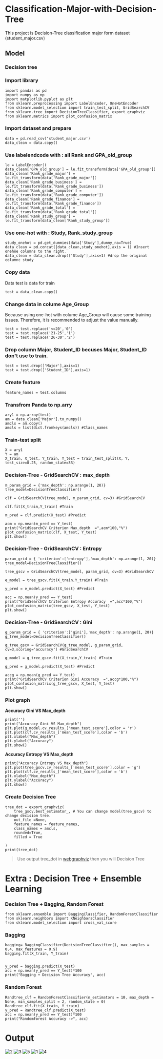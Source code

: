 # Classification-Major-with-Decision-Tree

This project is Decision-Tree classification major form dataset (student_major.csv)


## Model

### Decision tree

### Import library
    import pandas as pd
    import numpy as np
    import matplotlib.pyplot as plt
    from sklearn.preprocessing import LabelEncoder, OneHotEncoder
    from sklearn.model_selection import train_test_split, GridSearchCV 
    from sklearn.tree import DecisionTreeClassifier, export_graphviz
    from sklearn.metrics import plot_confusion_matrix
        
### Import dataset and prepare 
    data = pd.read_csv('student_major.csv')
    data_clean = data.copy()
    
### Use labelendcode with : all Rank and GPA_old_group 

    le = LabelEncoder()
    data_clean['GPA_old_group'] = le.fit_transform(data['GPA_old_group']) 
    data_clean['Rank_grade_major'] = le.fit_transform(data['Rank_grade_major']) 
    data_clean['Rank_grade_business'] = le.fit_transform(data['Rank_grade_business']) 
    data_clean['Rank_grade_computer'] = le.fit_transform(data['Rank_grade_computer']) 
    data_clean['Rank_grade_finance'] = le.fit_transform(data['Rank_grade_finance']) 
    data_clean['Rank_grade_total'] = le.fit_transform(data['Rank_grade_total']) 
    data_clean['Rank_study_group'] = le.fit_transform(data_clean['Rank_study_group']) 

### Use one-hot with : Study, Rank_study_group

    study_onehot = pd.get_dummies(data['Study'],dummy_na=True)
    data_clean = pd.concat([data_clean,study_onehot],axis = 1) #Insert onehoe columns to the right.
    data_clean = data_clean.drop(['Study'],axis=1) #drop the original columnc study

### Copy data
Data test is data for train

    test = data_clean.copy()
    
### Change data in colume Age_Group
Because using one-hot with colume Age_Group will cause some training issues. Therefore, it is recommended to adjust the value manually.

    test = test.replace('<=20','0')
    test = test.replace('21-25','1')
    test = test.replace('26-30','2')


### Drop column Major, Student_ID becuses Major, Student_ID don't use to train.

    test = test.drop(['Major'],axis=1)
    test = test.drop(['Student_ID'],axis=1)
    
### Create feature 

    feature_names = test.columns

### Transfrom Panda to np.arry

    ary1 = np.array(test)
    am = data_clean['Major'].to_numpy()
    amcls = am.copy()
    amcls = list(dict.fromkeys(amcls)) #Class_names

### Train-test split

    X = ary1
    Y = am
    X_train, X_test, Y_train, Y_test = train_test_split(X, Y, test_size=0.25, random_state=33)

### Decision-Tree - GridSearchCV : max_depth

    m_param_grid = {'max_depth': np.arange(1, 20)}
    tree_model=DecisionTreeClassifier()
    
    clf = GridSearchCV(tree_model, m_param_grid, cv=3) #GridSearchCV
    
    clf.fit(X_train,Y_train) #Train
    
    m_pred = clf.predict(X_test) #Predict
    
    acm = np.mean(m_pred == Y_test)
    print("GridSearchCV Criterion Max_depth  =",acm*100,"%")
    plot_confusion_matrix(clf, X_test, Y_test)
    plt.show()

### Decision-Tree - GridSearchCV : Entropy

    param_grid = { 'criterion':['entropy'],'max_depth': np.arange(1, 20)}
    tree_model=DecisionTreeClassifier()
    
    tree_gscv = GridSearchCV(tree_model, param_grid, cv=3) #GridSearchCV
    
    e_model = tree_gscv.fit(X_train,Y_train) #Train
    
    y_pred = e_model.predict(X_test) #Predict
    
    acc = np.mean(y_pred == Y_test)
    print("GridSearchCV Criterion Entropy Accuracy  =",acc*100,"%")
    plot_confusion_matrix(tree_gscv, X_test, Y_test)
    plt.show()


### Decision-Tree - GridSearchCV : Gini

    g_param_grid = { 'criterion':['gini'],'max_depth': np.arange(1, 20)}
    g_tree_model=DecisionTreeClassifier() 
    
    g_tree_gscv = GridSearchCV(g_tree_model, g_param_grid, cv=3,scoring='accuracy') #GridSearchCV
    
    g_model = g_tree_gscv.fit(X_train,Y_train) #Train
    
    g_pred = g_model.predict(X_test) #Predict
    
    accg = np.mean(g_pred == Y_test)
    print("GridSearchCV Criterion Gini Accuracy  =",accg*100,"%")
    plot_confusion_matrix(g_tree_gscv, X_test, Y_test)
    plt.show()

### Plot graph
**Accuracy Gini VS Max_depth**

    print('')
    print("Accuracy Gini VS Max_depth")
    plt.plot(g_model.cv_results_['mean_test_score'],color = 'r')
    plt.plot(clf.cv_results_['mean_test_score'],color = 'b')
    plt.xlabel("Max_depth")
    plt.ylabel("Accuracy")
    plt.show()
**Accuracy Entropy VS Max_depth**

    print("Accuracy Entropy VS Max_depth")
    plt.plot(tree_gscv.cv_results_['mean_test_score'],color = 'g')
    plt.plot(clf.cv_results_['mean_test_score'],color = 'b')
    plt.xlabel("Max_depth")
    plt.ylabel("Accuracy")
    plt.show()
    
### Create Decision Tree

    tree_dot = export_graphviz(    
        tree_gscv.best_estimator_, # You can change model(tree_gscv) to change decision tree. 
        out_file =None,
        feature_names = feature_names,
        class_names = amcls,
        rounded=True,
        filled = True
        
    )
    print(tree_dot)

> Use output tree_dot in [webgraphviz](http://www.webgraphviz.com) then you will Decision Tree

# Extra : Decision Tree + Ensemble Learning
### Decision Tree + Bagging, Random Forest

    from sklearn.ensemble import BaggingClassifier, RandomForestClassifier
    from sklearn.neighbors import KNeighborsClassifier
    from sklearn.model_selection import cross_val_score

### Bagging

    bagging= BaggingClassifier(DecisionTreeClassifier(), max_samples = 0.4, max_features = 0.9)
    bagging.fit(X_train, Y_train)
    
    
    y_pred = bagging.predict(X_test)
    acc = np.mean(y_pred == Y_test)*100
    print("Bagging + Decision Tree Accuracy", acc)
    
### Random Forest

    Randtree_clf = RandomForestClassifier(n_estimators = 10, max_depth = None, min_samples_split = 2, random_state = 0)
    Randtree_clf.fit(X_train, Y_train)
    y_pred = Randtree_clf.predict(X_test)
    acc = np.mean(y_pred == Y_test)*100
    print("Randomforest Accuracy ->", acc)
# Output
![2](https://user-images.githubusercontent.com/68366806/131213763-ef9415f8-9f13-48a5-875b-64079a85dfea.png)
![3](https://user-images.githubusercontent.com/68366806/131213914-c310f8a7-6ddb-4c85-bd8f-eb43cb991714.png)
![5](https://user-images.githubusercontent.com/68366806/131213920-708d5044-4771-4371-a629-575de2abc0be.png)
![1](https://user-images.githubusercontent.com/68366806/131213922-a3afbd8d-e8cb-4d6a-bd58-7bc32902d501.png)
![4](https://user-images.githubusercontent.com/68366806/131213905-74f31ec3-243d-45a6-8b2f-bb4fcacf94d4.png)

